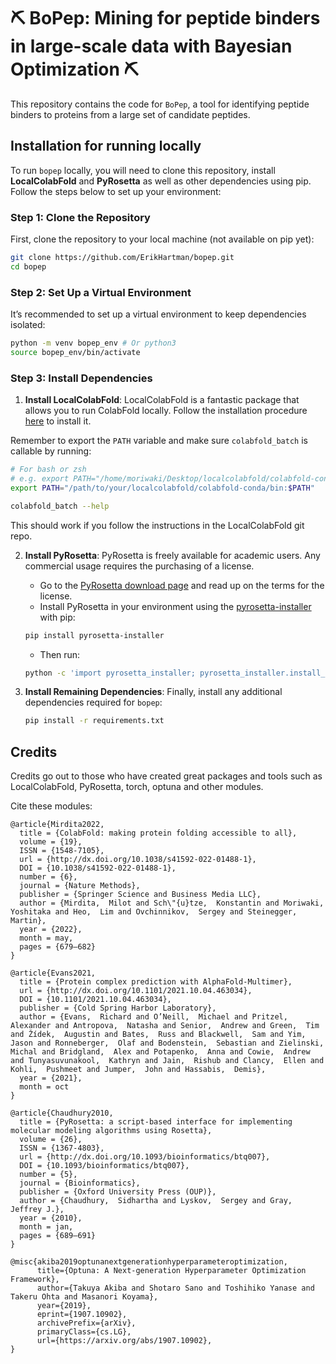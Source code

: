 # ⛏️ BoPep: Mining for peptide binders in large-scale data with Bayesian Optimization ⛏️

This repository contains the code for `BoPep`, a tool for identifying peptide binders to proteins from a large set of candidate peptides.

## Installation for running locally

To run `bopep` locally, you will need to clone this repository, install **LocalColabFold** and **PyRosetta** as well as other dependencies using pip. Follow the steps below to set up your environment:

### Step 1: Clone the Repository

First, clone the repository to your local machine (not available on pip yet):

```bash
git clone https://github.com/ErikHartman/bopep.git
cd bopep
```

### Step 2: Set Up a Virtual Environment

It’s recommended to set up a virtual environment to keep dependencies isolated:

```bash
python -m venv bopep_env # Or python3
source bopep_env/bin/activate
```

### Step 3: Install Dependencies

1. **Install LocalColabFold**: LocalColabFold is a fantastic package that allows you to run ColabFold locally. Follow the installation procedure [here](https://github.com/YoshitakaMo/localcolabfold) to install it.

Remember to export the `PATH` variable and make sure `colabfold_batch` is callable by running:
```bash
# For bash or zsh
# e.g. export PATH="/home/moriwaki/Desktop/localcolabfold/colabfold-conda/bin:$PATH"
export PATH="/path/to/your/localcolabfold/colabfold-conda/bin:$PATH"

colabfold_batch --help
```
This should work if you follow the instructions in the LocalColabFold git repo.


2. **Install PyRosetta**: PyRosetta is freely available for academic users. Any commercial usage requires the purchasing of a license.

   - Go to the [PyRosetta download page](https://www.pyrosetta.org/downloads) and read up on the terms for the license.
   - Install PyRosetta in your environment using the [pyrosetta-installer](https://pypi.org/project/pyrosetta-installer/) with pip: 
    ```bash
   pip install pyrosetta-installer
   ```
   - Then run:
   ```bash
   python -c 'import pyrosetta_installer; pyrosetta_installer.install_pyrosetta(skip_if_installed=True)'
   ```


3. **Install Remaining Dependencies**:
   Finally, install any additional dependencies required for `bopep`:

   ```bash
   pip install -r requirements.txt
   ```


## Credits
Credits go out to those who have created great packages and tools such as LocalColabFold, PyRosetta, torch, optuna and other modules.

Cite these modules:
```
@article{Mirdita2022,
  title = {ColabFold: making protein folding accessible to all},
  volume = {19},
  ISSN = {1548-7105},
  url = {http://dx.doi.org/10.1038/s41592-022-01488-1},
  DOI = {10.1038/s41592-022-01488-1},
  number = {6},
  journal = {Nature Methods},
  publisher = {Springer Science and Business Media LLC},
  author = {Mirdita,  Milot and Sch\"{u}tze,  Konstantin and Moriwaki,  Yoshitaka and Heo,  Lim and Ovchinnikov,  Sergey and Steinegger,  Martin},
  year = {2022},
  month = may,
  pages = {679–682}
}

@article{Evans2021,
  title = {Protein complex prediction with AlphaFold-Multimer},
  url = {http://dx.doi.org/10.1101/2021.10.04.463034},
  DOI = {10.1101/2021.10.04.463034},
  publisher = {Cold Spring Harbor Laboratory},
  author = {Evans,  Richard and O’Neill,  Michael and Pritzel,  Alexander and Antropova,  Natasha and Senior,  Andrew and Green,  Tim and Žídek,  Augustin and Bates,  Russ and Blackwell,  Sam and Yim,  Jason and Ronneberger,  Olaf and Bodenstein,  Sebastian and Zielinski,  Michal and Bridgland,  Alex and Potapenko,  Anna and Cowie,  Andrew and Tunyasuvunakool,  Kathryn and Jain,  Rishub and Clancy,  Ellen and Kohli,  Pushmeet and Jumper,  John and Hassabis,  Demis},
  year = {2021},
  month = oct 
}

@article{Chaudhury2010,
  title = {PyRosetta: a script-based interface for implementing molecular modeling algorithms using Rosetta},
  volume = {26},
  ISSN = {1367-4803},
  url = {http://dx.doi.org/10.1093/bioinformatics/btq007},
  DOI = {10.1093/bioinformatics/btq007},
  number = {5},
  journal = {Bioinformatics},
  publisher = {Oxford University Press (OUP)},
  author = {Chaudhury,  Sidhartha and Lyskov,  Sergey and Gray,  Jeffrey J.},
  year = {2010},
  month = jan,
  pages = {689–691}
}

@misc{akiba2019optunanextgenerationhyperparameteroptimization,
      title={Optuna: A Next-generation Hyperparameter Optimization Framework}, 
      author={Takuya Akiba and Shotaro Sano and Toshihiko Yanase and Takeru Ohta and Masanori Koyama},
      year={2019},
      eprint={1907.10902},
      archivePrefix={arXiv},
      primaryClass={cs.LG},
      url={https://arxiv.org/abs/1907.10902}, 
}

```
